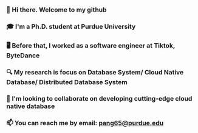 ### 👋 Hi there. Welcome to my github
### 🎓 I'm a Ph.D. student at Purdue University
### 🖥 Before that, I worked as a software engineer at Tiktok, ByteDance 
### 🔍 My research is focus on Database System/ Cloud Native Database/ Distributed Database System
### 👬 I'm looking to collaborate on developing cutting-edge cloud native database
### 📫 You can reach me by email: pang65@purdue.edu
<!--
**px1900/px1900** is a ✨ _special_ ✨ repository because its `README.md` (this file) appears on your GitHub profile.

Here are some ideas to get you started:

- 🔭 I’m currently working on ...
- 🌱 I’m currently learning ...
- 👯 I’m looking to collaborate on ...
- 🤔 I’m looking for help with ...
- 💬 Ask me about ...
- 📫 How to reach me: ...
- 😄 Pronouns: ...
- ⚡ Fun fact: ...
-->

